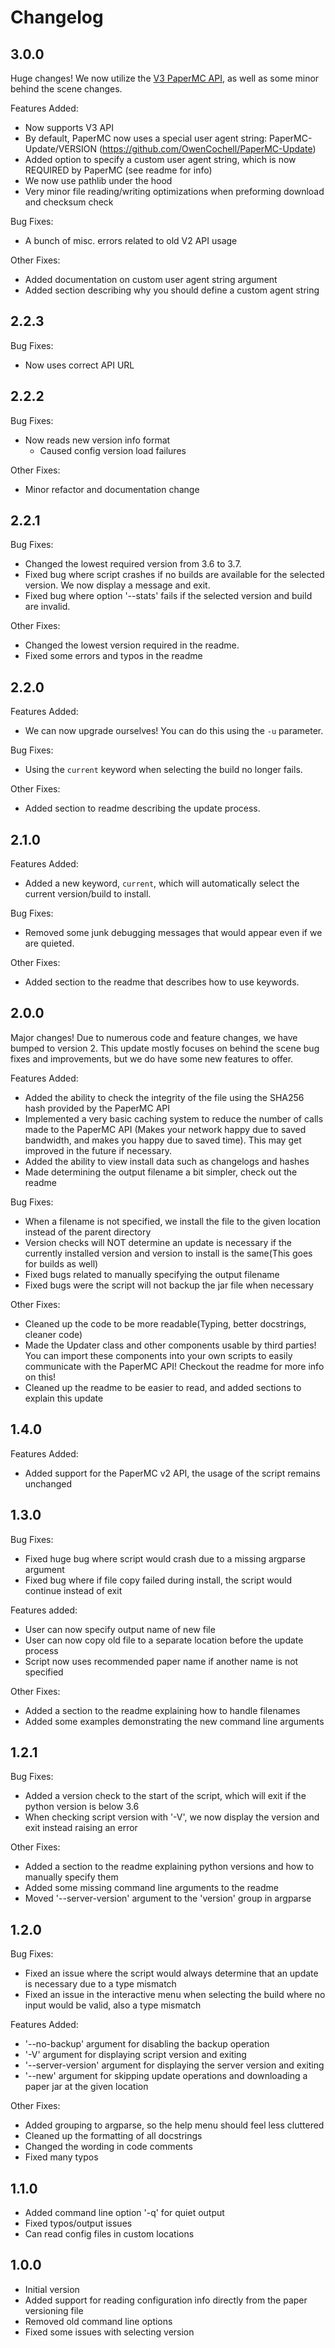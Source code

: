 # Changelog 

## 3.0.0

Huge changes!
We now utilize the [V3 PaperMC API](https://docs.papermc.io/misc/downloads-api),
as well as some minor behind the scene changes.

Features Added:

  - Now supports V3 API
  - By default, PaperMC now uses a special user agent string: PaperMC-Update/VERSION (https://github.com/OwenCochell/PaperMC-Update)
  - Added option to specify a custom user agent string, which is now REQUIRED by PaperMC (see readme for info)
  - We now use pathlib under the hood
  - Very minor file reading/writing optimizations when preforming download and checksum check

Bug Fixes:

  - A bunch of misc. errors related to old V2 API usage

Other Fixes:

  - Added documentation on custom user agent string argument
  - Added section describing why you should define a custom agent string

## 2.2.3

Bug Fixes:

  - Now uses correct API URL

## 2.2.2

Bug Fixes:

  - Now reads new version info format
    - Caused config version load failures 

Other Fixes:

  - Minor refactor and documentation change

## 2.2.1

Bug Fixes:

  - Changed the lowest required version from 3.6 to 3.7.
  - Fixed bug where script crashes if no builds are available for the selected version.
      We now display a message and exit.
  - Fixed bug where option '--stats' fails if the selected version and build are invalid.

Other Fixes:

  - Changed the lowest version required in the readme.
  - Fixed some errors and typos in the readme

## 2.2.0

Features Added:

  - We can now upgrade ourselves! You can do this using the `-u` parameter.

Bug Fixes:

  - Using the `current` keyword when selecting the build no longer fails.

Other Fixes:

  - Added section to readme describing the update process.

## 2.1.0

Features Added:

  - Added a new keyword, `current`, which will automatically select the current version/build to install.

Bug Fixes:

  - Removed some junk debugging messages that would appear even if we are quieted.

Other Fixes:

  - Added section to the readme that describes how to use keywords.


## 2.0.0

Major changes!
Due to numerous code and feature changes,
we have bumped to version 2.
This update mostly focuses on behind the scene bug 
fixes and improvements,
but we do have some new features to offer.

Features Added:

  - Added the ability to check the integrity of the file using the SHA256 hash provided by the PaperMC API
  - Implemented a very basic caching system to reduce the number of calls made to the PaperMC API
      (Makes your network happy due to saved bandwidth, and makes you happy due to saved time).
      This may get improved in the future if necessary. 
  - Added the ability to view install data such as changelogs and hashes
  - Made determining the output filename a bit simpler, check out the readme

Bug Fixes:

  - When a filename is not specified, we install the file to the given location instead of the parent directory
  - Version checks will NOT determine an update is necessary if the currently installed version and 
      version to install is the same(This goes for builds as well)
  - Fixed bugs related to manually specifying the output filename
  - Fixed bugs were the script will not backup the jar file when necessary

Other Fixes:

  - Cleaned up the code to be more readable(Typing, better docstrings, cleaner code)
  - Made the Updater class and other components usable by third parties!
      You can import these components into your own scripts to easily communicate with the PaperMC API!
      Checkout the readme for more info on this!
  - Cleaned up the readme to be easier to read, and added sections to explain this update

## 1.4.0

Features Added:

  - Added support for the PaperMC v2 API, the usage of the script remains unchanged

## 1.3.0

  Bug Fixes:

   - Fixed huge bug where script would crash due to a missing argparse argument
   - Fixed bug where if file copy failed during install, the script would continue instead of exit

  Features added:

   - User can now specify output name of new file
   - User can now copy old file to a separate location before the update process
   - Script now uses recommended paper name if another name is not specified

  Other Fixes:

   - Added a section to the readme explaining how to handle filenames
   - Added some examples demonstrating the new command line arguments

## 1.2.1

  Bug Fixes:

   - Added a version check to the start of the script, which will exit if the python version is below 3.6
   - When checking script version with '-V', we now display the version and exit instead raising an error

  Other Fixes:

   - Added a section to the readme explaining python versions and how to manually specify them
   - Added some missing command line arguments to the readme
   - Moved '--server-version' argument to the 'version' group in argparse

## 1.2.0

  Bug Fixes:

  - Fixed an issue where the script would always determine that an update is necessary due to a type mismatch
  - Fixed an issue in the interactive menu when selecting the build where no input would be valid, also a type mismatch

  Features Added:

  - '--no-backup' argument for disabling the backup operation
  - '-V' argument for displaying script version and exiting
  - '--server-version' argument for displaying the server version and exiting
  - '--new' argument for skipping update operations and downloading a paper jar at the given location

  Other Fixes:

  - Added grouping to argparse, so the help menu should feel less cluttered
  - Cleaned up the formatting of all docstrings
  - Changed the wording in code comments
  - Fixed many typos

## 1.1.0

  - Added command line option '-q' for quiet output
  - Fixed typos/output issues
  - Can read config files in custom locations

## 1.0.0

  - Initial version
  - Added support for reading configuration info directly from the paper versioning file
  - Removed old command line options  
  - Fixed some issues with selecting version
